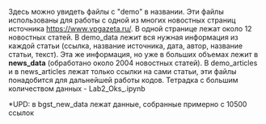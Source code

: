 Здесь можно увидеть файлы с "demo" в названии. Эти файлы использованы для работы с одной из многих новостных страниц источника https://www.vpgazeta.ru/. В одной странице лежат около 12 новостных статей.
В demo_data лежит вся нужная информация из каждой статьи (ссылка, название источника, дата, автор, название статьи, текст). Эта же информация, но уже в больших объемах лежит в **news_data** (обработано около 2004 новостных статей). В demo_articles и в news_articles лежат только ссылки на сами статьи, эти файлы понадобится для дальнейшей работы кодов. Тетрадка с большим количеством данных - Lab2_Oks_.ipynb

*UPD: в bgst_new_data лежат данные, собранные примерно с 10500 ссылок
